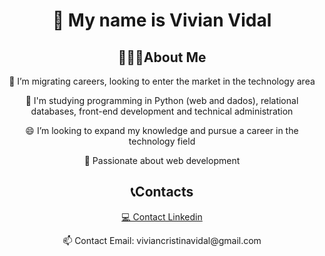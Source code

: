 <h1 align="center">👋 My name is Vivian Vidal</h1>

<h2 align="center"> 👩🏻‍💻About Me </h2>

<p align="center"> 👀 I’m migrating careers, looking to enter the market in the technology area</p>
<p align="center">📙 I'm studying programming in Python (web and dados), relational databases, front-end development and technical administration</p>
<p align="center"> 😄 I’m looking to expand my knowledge and pursue a career in the technology field</p>
<p align="center">💞️ Passionate about web development 
 

<h2 align="center"> 📞Contacts </h2>
<p align="center"><a href=edin.com/in/vivian-vidal-757203248/> 💻 Contact Linkedin</a></p>
<p align="center"> 📫 Contact Email: viviancristinavidal@gmail.com</p>

<!---
VivianVidal/VivianVidal is a ✨ special ✨ repository because its `README.md` (this file) appears on your GitHub profile.
You can click the Preview link to take a look at your changes.
--->
